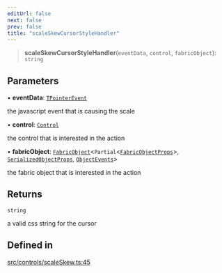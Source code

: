 ```yaml
---
editUrl: false
next: false
prev: false
title: "scaleSkewCursorStyleHandler"
---
```


> **scaleSkewCursorStyleHandler**(`eventData`, `control`, `fabricObject`): `string`

## Parameters

• **eventData**: [`TPointerEvent`](/api/type-aliases/tpointerevent/)

the javascript event that is causing the scale

• **control**: [`Control`](/api/classes/control/)

the control that is interested in the action

• **fabricObject**: [`FabricObject`](/api/classes/fabricobject/)\<`Partial`\<[`FabricObjectProps`](/api/interfaces/fabricobjectprops/)\>, [`SerializedObjectProps`](/api/interfaces/serializedobjectprops/), [`ObjectEvents`](/api/interfaces/objectevents/)\>

the fabric object that is interested in the action

## Returns

`string`

a valid css string for the cursor

## Defined in

[src/controls/scaleSkew.ts:45](https://github.com/fabricjs/fabric.js/blob/v6.0.0-rc4/src/controls/scaleSkew.ts#L45)

